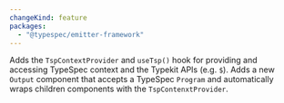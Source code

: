 ```yaml
---
changeKind: feature
packages:
  - "@typespec/emitter-framework"
---
```


Adds the `TspContextProvider` and `useTsp()` hook for providing and accessing TypeSpec context and the Typekit APIs (e.g. `$`). Adds a new `Output` component that accepts a TypeSpec `Program` and automatically wraps children components with the `TspContenxtProvider`.
